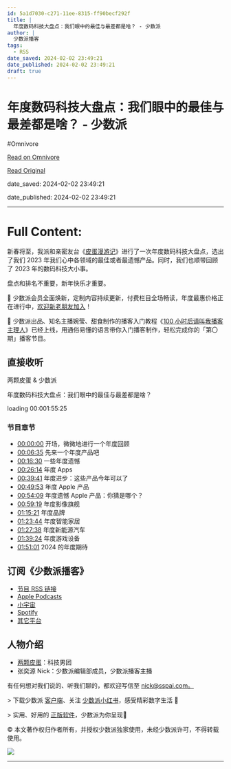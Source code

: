 ```yaml
---
id: 5a1d7030-c271-11ee-8315-ff90becf292f
title: |
  年度数码科技大盘点：我们眼中的最佳与最差都是啥？ - 少数派
author: |
  少数派播客
tags:
  - RSS
date_saved: 2024-02-02 23:49:21
date_published: 2024-02-02 23:49:21
draft: true
---
```


# 年度数码科技大盘点：我们眼中的最佳与最差都是啥？ - 少数派
#Omnivore

[Read on Omnivore](https://omnivore.app/me/-18d6e29f256)

[Read Original](https://sspai.com/post/86281)

date_saved: 2024-02-02 23:49:21

date_published: 2024-02-02 23:49:21

--- 

# Full Content: 

新春将至，我派和亲密友台《[皮蛋漫游记](https://sspai.com/link?target=https%3A%2F%2Fwww.xiaoyuzhoufm.com%2Fpodcast%2F6281264ad22bcf3950c80b56)》进行了一次年度数码科技大盘点，选出了我们 2023 年我们心中各领域的最佳或者最遗憾产品。同时，我们也顺带回顾了 2023 年的数码科技大小事。

盘点和排名不重要，新年快乐才重要。

🎁 少数派会员全面焕新，定制内容持续更新，付费栏目全场畅读，年度最惠价格正在进行中，[欢迎新老朋友加入](https://sspai.com/prime/explore)！

🥳 少数派出品、知名主播婉莹、甜食制作的播客入门教程《[100 小时后请叫我播客主理人](https://sspai.com/series/280)》已经上线，用通俗易懂的语言带你入门播客制作，轻松完成你的「第〇期」播客节目。

## 直接收听

两颗皮蛋 & 少数派 

年度数码科技大盘点：我们眼中的最佳与最差都是啥？ 

loading 00:001:55:25 

### 节目章节

* [00:00:00](https://sspai.com/link?target=javascript%3A%3B) 开场，微微地进行一个年度回顾
* [00:06:35](https://sspai.com/link?target=javascript%3A%3B) 先来一个年度产品吧
* [00:16:30](https://sspai.com/link?target=javascript%3A%3B) 一些年度遗憾
* [00:26:14](https://sspai.com/link?target=javascript%3A%3B) 年度 Apps
* [00:39:41](https://sspai.com/link?target=javascript%3A%3B) 年度进步：这些产品今年可以了
* [00:49:53](https://sspai.com/link?target=javascript%3A%3B) 年度 Apple 产品
* [00:54:09](https://sspai.com/link?target=javascript%3A%3B) 年度遗憾 Apple 产品：你猜是哪个？
* [00:59:19](https://sspai.com/link?target=javascript%3A%3B) 年度影像旗舰
* [01:15:21](https://sspai.com/link?target=javascript%3A%3B) 年度品牌
* [01:23:44](https://sspai.com/link?target=javascript%3A%3B) 年度智能家居
* [01:27:38](https://sspai.com/link?target=javascript%3A%3B) 年度新能源汽车
* [01:39:24](https://sspai.com/link?target=javascript%3A%3B) 年度游戏设备
* [01:51:01](https://sspai.com/link?target=javascript%3A%3B) 2024 的年度期待

## 订阅《少数派播客》

* [节目 RSS 链接](https://sspai.com/link?target=https%3A%2F%2Fsspai.typlog.io%2Ffeed%2Faudio.xml)
* [Apple Podcasts](https://podcasts.apple.com/hk/podcast/%E4%B8%80%E6%B4%BE-podcast/id1483157529)
* [小宇宙](https://sspai.com/link?target=https%3A%2F%2Fwww.xiaoyuzhoufm.com%2Fpodcast%2F5e280fb1418a84a0461fc567)
* [Spotify](https://sspai.com/link?target=https%3A%2F%2Fopen.spotify.com%2Fshow%2F7pJ5EHWj7i5wQwqzY9kHr5)
* [其它平台](https://sspai.com/link?target=https%3A%2F%2Fpod.link%2F1483157529)

## 人物介绍

* [两颗皮蛋](https://space.bilibili.com/1514206231/)：科技男团
* 张奕源 Nick：少数派编辑部成员，少数派播客主播

有任何想对我们说的、听我们聊的，都欢迎写信至 [nick@sspai.com。](https://sspai.com/link?target=mailto%3Anick%40sspai.com%25E3%2580%2582)

\> 下载少数派 [客户端](https://sspai.com/page/client)、关注 [少数派小红书](https://sspai.com/link?target=https%3A%2F%2Fwww.xiaohongshu.com%2Fuser%2Fprofile%2F63f5d65d000000001001d8d4)，感受精彩数字生活 🍃

\> 实用、好用的 [正版软件](https://sspai.com/mall)，少数派为你呈现🚀

© 本文著作权归作者所有，并授权少数派独家使用，未经少数派许可，不得转载使用。

[![](https://proxy-prod.omnivore-image-cache.app/0x0,sAXV5KJYSi3OFP7hNitifXLtb3-R0Ds5O2c6-o-YdZuA/https://cdn.sspai.com/1/24/2024/article/1048324f-0016-d0b9-c15d-9cd9f6130259.png?imageMogr2/auto-orient/quality/95/thumbnail/!1096x252r/gravity/Center/crop/1096x252/interlace/1)](https://sspai.com/a/bKWgoK)

---

